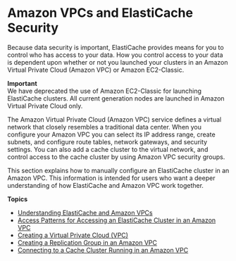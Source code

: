 # Amazon VPCs and ElastiCache Security<a name="VPCs"></a>

Because data security is important, ElastiCache provides means for you to control who has access to your data\. How you control access to your data is dependent upon whether or not you launched your clusters in an Amazon Virtual Private Cloud \(Amazon VPC\) or Amazon EC2\-Classic\.

**Important**  
We have deprecated the use of Amazon EC2\-Classic for launching ElastiCache clusters\. All current generation nodes are launched in Amazon Virtual Private Cloud only\.

The Amazon Virtual Private Cloud \(Amazon VPC\) service defines a virtual network that closely resembles a traditional data center\. When you configure your Amazon VPC you can select its IP address range, create subnets, and configure route tables, network gateways, and security settings\. You can also add a cache cluster to the virtual network, and control access to the cache cluster by using Amazon VPC security groups\. 

This section explains how to manually configure an ElastiCache cluster in an Amazon VPC\. This information is intended for users who want a deeper understanding of how ElastiCache and Amazon VPC work together\.

**Topics**
+ [Understanding ElastiCache and Amazon VPCs](VPCs.EC.md)
+ [Access Patterns for Accessing an ElastiCache Cluster in an Amazon VPC](elasticache-vpc-accessing.md)
+ [Creating a Virtual Private Cloud \(VPC\)](VPCs.CreatingVPC.md)
+ [Creating a Replication Group in an Amazon VPC](VPCs.CreatingReplGroup.md)
+ [Connecting to a Cache Cluster Running in an Amazon VPC](VPCs.Connecting.md)
